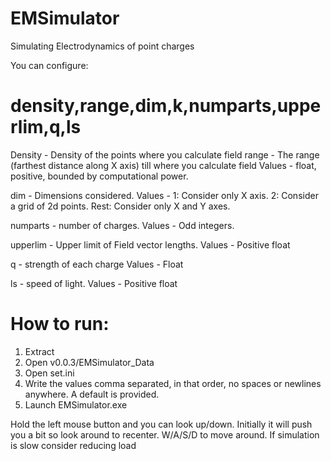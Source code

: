 # EMSimulator
 Simulating Electrodynamics of point charges

You can configure:

# density,range,dim,k,numparts,upperlim,q,ls   
  
Density - Density of the points where you calculate field
range - The range (farthest distance along X axis) till where you calculate field
Values - float, positive, bounded by computational power.

dim - Dimensions considered.
Values - 1: Consider only X axis. 2: Consider a grid of 2d points. 
Rest: Consider only X and Y axes.

numparts - number of charges. Values - Odd integers.

upperlim - Upper limit of Field vector lengths.
Values - Positive float

q - strength of each charge
Values - Float

ls - speed of light.
Values - Positive float

# How to run:
1) Extract
2) Open v0.0.3/EMSimulator_Data
3) Open set.ini
4) Write the values comma separated, in that order, no spaces or newlines anywhere. A default is provided.
5) Launch EMSimulator.exe

Hold the left mouse button and you can look up/down. Initially it will push you a bit so look around to recenter.
W/A/S/D to move around.
If simulation is slow consider reducing load
